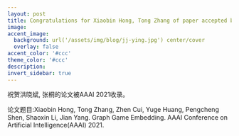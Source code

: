 ```yaml
---
layout: post
title: Congratulations for Xiaobin Hong, Tong Zhang of paper accepted by AAAI 21!
image:
accent_image:
  background: url('/assets/img/blog/jj-ying.jpg') center/cover
  overlay: false
accent_color: '#ccc'
theme_color: '#ccc'
description:
invert_sidebar: true
---
```


祝贺洪晓斌, 张桐的论文被AAAI 2021收录。

论文题目:Xiaobin Hong, Tong Zhang, Zhen Cui, Yuge Huang, Pengcheng Shen, Shaoxin Li, Jian Yang. Graph Game Embedding. AAAI Conference on Artificial Intelligence(AAAI) 2021.
